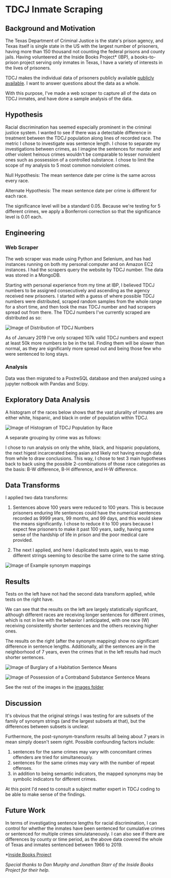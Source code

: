# TDCJ Inmate Scraping
## Background and Motivation
The Texas Department of Criminal Justice is the state's prison agency, and Texas itself is single state in the US with the largest number of prisoners, having more than 150 thousand not counting the federal prisons and county jails. Having volunteered at the Inside Books Project* (IBP), a books-to-prison project serving only inmates in Texas, I have a variety of interests in the lives of prisoners. 

TDCJ makes the individual data of prisoners publicly available [publicly available](offender.tdcj.texas.gov/OffenderSearch/). I want to answer questions about the data as a whole. 

With this purpose, I've made a web scraper to capture all of the data on TDCJ inmates, and have done a sample analysis of the data. 

## Hypothesis
Racial discrimination has seemed especially prominent in the criminal justice system. I wanted to see if there was a detectable difference in treatment between the TDCJ population along lines of recorded race. The metric I chose to investigate was sentence length. I chose to separate my investigations between crimes, as I imagine the sentences for murder and other violent heinous crimes wouldn't be comparable to lesser nonviolent ones such as possession of a controlled substance. I chose to limit the scope of my analysis to 5 most common nonviolent crimes. 

Null Hypothesis: The mean sentence date per crime is the same across every race. 

Alternate Hypothesis: The mean sentence date per crime is different for each race. 

The significance level will be a standard 0.05. Because we're testing for 5 different crimes, we apply a Bonferroni correction so that the significance level is 0.01 each.

## Engineering
### Web Scraper
The web scraper was made using Python and Selenium, and has had instances running on both my personal computer and on Amazon EC2 instances. I had the scrapers query the website by TDCJ number. The data was stored in a MongoDB. 

Starting with personal experience from my time at IBP, I believed TDCJ numbers to be assigned consecutively and ascending as the agency received new prisoners. I started with a guess of where possible TDCJ numbers were distributed, scraped random samples from the whole range for a short time, and then took the max TDCJ number and had scrapers spread out from there. The TDCJ numbers I've currently scraped are distributed as so:

![Image of Distribution of TDCJ Numbers](https://github.com/Greenford/tdcj/blob/master/images/TDCJnumdist.png)

As of January 2019 I've only scraped 107k valid TDCJ numbers and expect at least 50k more numbers to be in the tail. Finding them will be slower than normal, as they are significanly more spread out and being those few who were sentenced to long stays. 

### Analysis
Data was then migrated to a PostreSQL database and then analyzed using a jupyter notbook with Pandas and Scipy. 

## Exploratory Data Analysis
A histogram of the races below shows that the vast plurality of inmates are either white, hispanic, and black in order of population within TDCJ. 

![Image of Histogram of TDCJ Population by Race](https://github.com/Greenford/tdcj/blob/master/images/racedist.png)

A separate grouping by crime was as follows: 

I chose to run analysis on only the white, black, and hispanic populations, the next higest incarcerated being asian and likely not having enough data from while to draw conclusions. This way, I chose to test 3 main hypotheses back to back using the possible 2-combinations of those race categories as the basis: B-W difference, B-H difference, and H-W difference. 

## Data Transforms
I applied two data transforms:
1. Sentences above 100 years were reduced to 100 years. This is because prisoners enduring life sentences could have the numerical sentences recorded as 9999 years, 99 months, and 99 days, and this would skew the means significantly. I chose to reduce it to 100 years because I expect few prisoners to make it past 100 years, sadly, having some sense of the hardship of life in prison and the poor medical care provided. 

2. The next I applied, and here I duplicated tests again, was to map different strings seeming to describe the same crime to the same string. 

![Image of Example synonym mappings](https://github.com/Greenford/tdcj/blob/master/images/synonyms.png) 
 

## Results
Tests on the left have not had the second data transform applied, while tests on the right have.

We can see that the results on the left are largely statistically significant, although different races are receiving longer sentences for different crimes, which is not in line with the behavior I anticipated, with one race (W) receiving consistently shorter sentences and the others receiving higher ones. 

The results on the right (after the synonym mapping) show no significant difference in sentence lengths. Additionally, all the sentences are in the neighborhood of 7 years, even the crimes that in the left results had much shorter sentences. 

![Image of Burglary of a Habitation Sentence Means](https://github.com/Greenford/tdcj/blob/master/images/Burg-H.png)

![Image of Possession of a Contraband Substance Sentence Means](https://github.com/Greenford/tdcj/blob/master/images/2Poss.png)

See the rest of the images in the [images folder](/images)

## Discussion
It's obvious that the original strings I was testing for are subsets of the family of synonym strings (and the largest subsets at that), but the differences between subsets is unclear. 

Furthermore, the post-synonym-transform results all being about 7 years in mean simply doesn't seem right. Possible confounding factors include:
1. sentences for the same crimes may vary with concomitant crimes offenders are tried for simultaneously.
2. sentences for the same crimes may vary with the number of repeat offenses. 
3. in addition to being semantic indicators, the mapped synonyms may be symbolic indicators for different crimes. 

At this point I'd need to consult a subject matter expert in TDCJ coding to be able to make sense of the findings. 

## Future Work
In terms of investigating sentence lengths for racial discrimination, I can control for whether the inmates have been sentenced for cumulative crimes or sentenced for multiple crimes simulataneously. I can also see if there are differences by county or time period, as the above data covered the whole of Texas and inmates sentenced between 1966 to 2019. 

*[Inside Books Project](insidebooksproject.org)

*Special thanks to Dan Murphy and Jonathan Starr of the Inside Books Project for their help.* 
